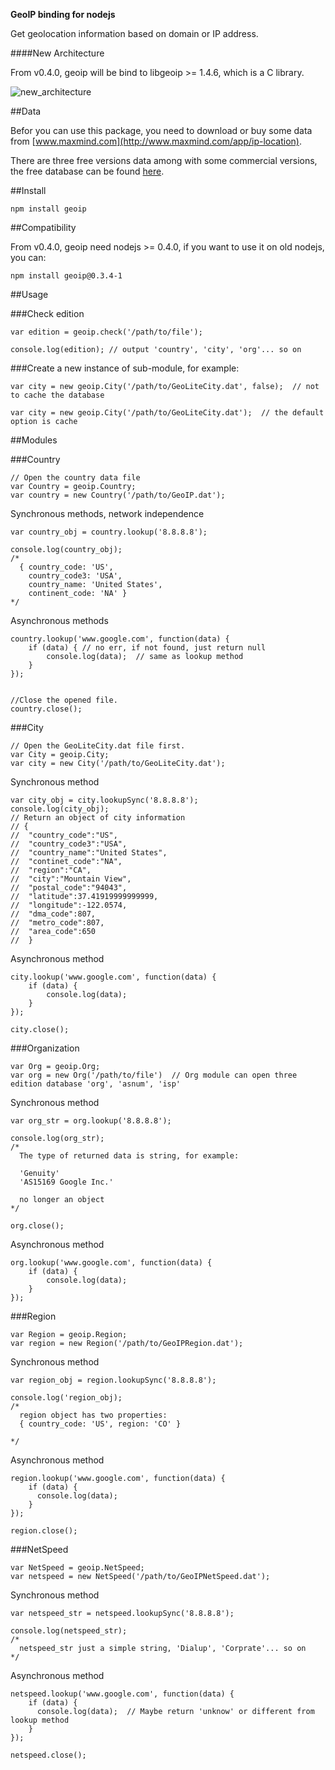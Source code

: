 __GeoIP binding for nodejs__

Get geolocation information based on domain or IP address.

####New Architecture

From v0.4.0, geoip will be bind to libgeoip >= 1.4.6, which is a C library.

![new_architecture](https://github.com/kuno/GeoIP/raw/master/misc/new_architecture.png)  


##Data

Befor you can use this package, you need to download or buy some data from [www.maxmind.com](http://www.maxmind.com/app/ip-location).

There are three free versions data among with some commercial versions, the free database can be found [here](http://geolite.maxmind.com/download/geoip/database/).


##Install

    npm install geoip


##Compatibility

From v0.4.0, geoip need nodejs >= 0.4.0, if you want to use it on old nodejs, you can:

    npm install geoip@0.3.4-1


##Usage

###Check edition

    var edition = geoip.check('/path/to/file');

    console.log(edition); // output 'country', 'city', 'org'... so on

###Create a new instance of sub-module, for example:

    var city = new geoip.City('/path/to/GeoLiteCity.dat', false);  // not to cache the database

    var city = new geoip.City('/path/to/GeoLiteCity.dat');  // the default option is cache

##Modules

###Country

    // Open the country data file
    var Country = geoip.Country;
    var country = new Country('/path/to/GeoIP.dat');

Synchronous methods, network independence

    var country_obj = country.lookup('8.8.8.8');

    console.log(country_obj);
    /*
      { country_code: 'US',
        country_code3: 'USA',
        country_name: 'United States',
        continent_code: 'NA' }
    */

Asynchronous methods

    country.lookup('www.google.com', function(data) {
        if (data) { // no err, if not found, just return null
            console.log(data);  // same as lookup method
        }
    });


    //Close the opened file.
    country.close();


###City

    // Open the GeoLiteCity.dat file first.
    var City = geoip.City;
    var city = new City('/path/to/GeoLiteCity.dat');

Synchronous method

    var city_obj = city.lookupSync('8.8.8.8');
    console.log(city_obj);
    // Return an object of city information
    // {
    //  "country_code":"US",
    //  "country_code3":"USA",
    //  "country_name":"United States",
    //  "continet_code":"NA",
    //  "region":"CA",
    //  "city":"Mountain View",
    //  "postal_code":"94043",
    //  "latitude":37.41919999999999,
    //  "longitude":-122.0574,
    //  "dma_code":807,
    //  "metro_code":807,
    //  "area_code":650
    //  }    

Asynchronous method

    city.lookup('www.google.com', function(data) {
        if (data) {
            console.log(data);
        }
    });

    city.close();


###Organization

    var Org = geoip.Org;
    var org = new Org('/path/to/file')  // Org module can open three edition database 'org', 'asnum', 'isp'

Synchronous method

    var org_str = org.lookup('8.8.8.8');

    console.log(org_str);
    /*
      The type of returned data is string, for example:

      'Genuity'
      'AS15169 Google Inc.'
      
      no longer an object
    */

    org.close();

Asynchronous method

    org.lookup('www.google.com', function(data) {
        if (data) {
            console.log(data);
        }
    });


###Region

    var Region = geoip.Region;
    var region = new Region('/path/to/GeoIPRegion.dat');

Synchronous method

    var region_obj = region.lookupSync('8.8.8.8'); 
    
    console.log('region_obj);
    /*
      region object has two properties:
      { country_code: 'US', region: 'CO' }

    */

Asynchronous method

    region.lookup('www.google.com', function(data) {
        if (data) {
          console.log(data);
        }
    });

    region.close();


###NetSpeed

    var NetSpeed = geoip.NetSpeed;
    var netspeed = new NetSpeed('/path/to/GeoIPNetSpeed.dat');

Synchronous method

    var netspeed_str = netspeed.lookupSync('8.8.8.8');
    
    console.log(netspeed_str);
    /*
      netspeed_str just a simple string, 'Dialup', 'Corprate'... so on
    */

Asynchronous method

    netspeed.lookup('www.google.com', function(data) {
        if (data) {
          console.log(data);  // Maybe return 'unknow' or different from lookup method
        }
    });

    netspeed.close();
